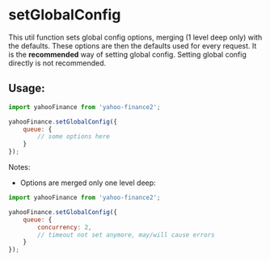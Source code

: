 # setGlobalConfig

This util function sets global config options, merging (1 level deep only) with the defaults. These options are then the defaults used for every request. It is the **recommended** way of setting global config. Setting global config directly is not recommended.

## Usage:

```js
import yahooFinance from 'yahoo-finance2';

yahooFinance.setGlobalConfig({
    queue: {
        // some options here
    }
});
```

Notes:

- Options are merged only one level deep:
```js
import yahooFinance from 'yahoo-finance2';

yahooFinance.setGlobalConfig({
    queue: {
        concurrency: 2,
        // timeout not set anymore, may/will cause errors
    }
});
```
